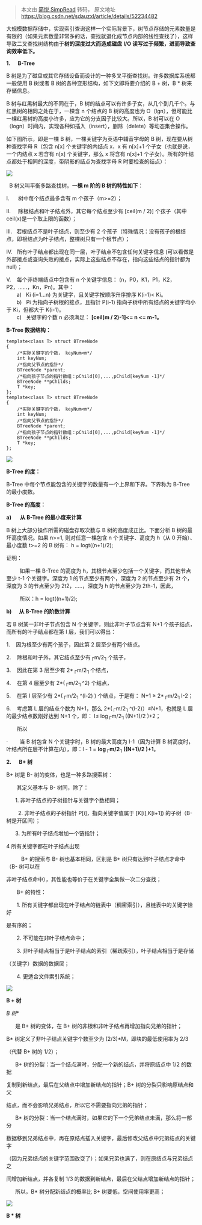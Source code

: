 > 本文由 [简悦 SimpRead](http://ksria.com/simpread/) 转码， 原文地址 https://blog.csdn.net/sdauzxl/article/details/52234482

大规模数据存储中，实现索引查询这样一个实际背景下，树节点存储的元素数量是有限的（如果元素数量非常多的话，查找就退化成节点内部的线性查找了），这样导致二叉查找树结构由于**树的深度过大而造成磁盘** **I/O 读写过于频繁，进而导致查询效率低下。**

**1.      B-Tree**

B 树是为了磁盘或其它存储设备而设计的一种多叉平衡查找树。许多数据库系统都一般使用 B 树或者 B 树的各种变形结构，如下文即将要介绍的 B + 树，B * 树来存储信息。

B 树与红黑树最大的不同在于，B 树的结点可以有许多子女，从几个到几千个。与红黑树的相同之处在于，一棵含 n 个结点的 B 树的高度也为 O（lgn），但可能比一棵红黑树的高度小许多，应为它的分支因子比较大。所以，B 树可以在 O（logn）时间内，实现各种如插入（insert），删除（delete）等动态集合操作。

如下图所示，即是一棵 B 树，一棵关键字为英语中辅音字母的 B 树，现在要从树种查找字母 R（包含 n[x] 个关键字的内结点 x，x 有 n[x]+1 个子女（也就是说，一个内结点 x 若含有 n[x] 个关键字，那么 x 将含有 n[x]+1 个子女）。所有的叶结点都处于相同的深度，带阴影的结点为查找字母 R 时要检查的结点）：

![](https://img-blog.csdn.net/20160817204439639?watermark/2/text/aHR0cDovL2Jsb2cuY3Nkbi5uZXQv/font/5a6L5L2T/fontsize/400/fill/I0JBQkFCMA==/dissolve/70/gravity/Center)  

  B 树又叫平衡多路查找树。**一棵 m 阶的 B 树的特性如下**：

I.      树中每个结点最多含有 m 个孩子（m>=2）；

II.     除根结点和叶子结点外，其它每个结点至少有 [ceil(m / 2)] 个孩子（其中 ceil(x)是一个取上限的函数）；

III.   若根结点不是叶子结点，则至少有 2 个孩子（特殊情况：没有孩子的根结点，即根结点为叶子结点，整棵树只有一个根节点）；

IV.   所有叶子结点都出现在同一层，叶子结点不包含任何关键字信息 (可以看做是外部接点或查询失败的接点，实际上这些结点不存在，指向这些结点的指针都为 null)；

V.    每个非终端结点中包含有 n 个关键字信息： (n，P0，K1，P1，K2，P2，......，Kn，Pn)。其中：  
       a)   Ki (i=1...n) 为关键字，且关键字按顺序升序排序 K(i-1)< Ki。  
       b)   Pi 为指向子树根的接点，且指针 P(i-1) 指向子树中所有结点的关键字均小于 Ki，但都大于 K(i-1)。   
       c)   关键字的个数 n 必须满足： **[ceil(m / 2)-1]<= n <= m-1。**

**B-Tree 数据结构：**

```
template<class T> struct BTreeNode
{
	/*实际关键字的个数， keyNum<m*/
	int keyNum;
	/*指向父节点的指针*/
	BTreeNode *parent;
	/*指向孩子节点的指针数组：pChild[0],...,pChild[keyNum -1]*/
	BTreeNode **pChilds;
	T *key;
};
template<class T> struct BTreeNode
{
	/*实际关键字的个数， keyNum<m*/
	int keyNum;
	/*指向父节点的指针*/
	BTreeNode *parent;
	/*指向孩子节点的指针数组：pChild[0],...,pChild[keyNum -1]*/
	BTreeNode **pChilds;
	T *key;
};

```

**![](http://hi.csdn.net/attachment/201106/7/8394323_13074405906V6Q.jpg)**

**B-Tree 的度：**

 B-Tree 中每个节点能包含的关键字的数量有一个上界和下界。下界称为 B-Tree 的最小度数。

**B-Tree 的高度：**

**a)       从 B-Tree 的最小度来计算**

B 树上大部分操作所需的磁盘存取次数与 B 树的高度成正比。下面分析 B 树的最坏高度情况。如果 n>=1, 则对任意一棵包含 n 个关键字、高度为 h（从 0 开始）、最小度数 t>=2 的 B 树有： h = logt((n+1)/2);

证明：

         如果一棵 B-Tree 的高度为 h，其根节点至少包括一个关键字，而其他节点至少 t-1 个关键字。深度为 1 的节点至少有两个，深度为 2 的节点至少有 2t 个，深度为 3 的节点至少为 2t2，…..，深度为 h 的节点至少为 2th-1，因此，

         所以：h = logt((n+1)/2);

**b)      从 B-Tree 的阶数计算**

若 B 树某一非叶子节点包含 N 个关键字，则此非叶子节点含有 N+1 个孩子结点，而所有的叶子结点都在第 I 层，我们可以得出：

1.    因为根至少有两个孩子，因此第 2 层至少有两个结点。

2.    除根和叶子外，其它结点至少有┌m/2┐个孩子，

3.    因此在第 3 层至少有 2*┌m/2┐个结点，

4.    在第 4 层至少有 2*(┌m/2┐^2) 个结点，

5.    在第 I 层至少有 2*(┌m/2┐^(l-2) ) 个结点，于是有： N+1 ≥ 2*┌m/2┐I-2；

6.    考虑第 L 层的结点个数为 N+1，那么 2*(┌m/2┐^(l-2)）≤N+1，也就是 L 层的最少结点数刚好达到 N+1 个，即： I≤ log┌m/2┐((N+1)/2 )+2；

　　所以

·        当 B 树包含 N 个关键字时，B 树的最大高度为 l-1（因为计算 B 树高度时，叶结点所在层不计算在内），即：l - 1 = **log┌m/2┐((N+1)/2 )+1**。

**2.      B+ 树**

B+ 树是 B- 树的变体，也是一种多路搜索树：

       其定义基本与 B- 树同，除了：

      1. 非叶子结点的子树指针与关键字个数相同；

        2. 非叶子结点的子树指针 P[i]，指向关键字值属于 [K[i],K[i+1]) 的子树（B- 树是开区间）；

      3. 为所有叶子结点增加一个链指针；

4 所有关键字都在叶子结点出现

          B+ 的搜索与 B- 树也基本相同，区别是 B+ 树只有达到叶子结点才命中（B- 树可以在

非叶子结点命中），其性能也等价于在关键字全集做一次二分查找；

       B+ 的特性：

       1. 所有关键字都出现在叶子结点的链表中（稠密索引），且链表中的关键字恰好

是有序的；

       2. 不可能在非叶子结点命中；

       3. 非叶子结点相当于是叶子结点的索引（稀疏索引），叶子结点相当于是存储

（关键字）数据的数据层；

       4. 更适合文件索引系统；

![](https://p-blog.csdn.net/images/p_blog_csdn_net/manesking/5.JPG)  

**B + 树**

**B* 树**

      是 B+ 树的变体，在 B+ 树的非根和非叶子结点再增加指向兄弟的指针；

B* 树定义了非叶子结点关键字个数至少为 (2/3)*M，即块的最低使用率为 2/3

（代替 B+ 树的 1/2）；

      B+ 树的分裂：当一个结点满时，分配一个新的结点，并将原结点中 1/2 的数据

复制到新结点，最后在父结点中增加新结点的指针；B+ 树的分裂只影响原结点和父

结点，而不会影响兄弟结点，所以它不需要指向兄弟的指针；

      B* 树的分裂：当一个结点满时，如果它的下一个兄弟结点未满，那么将一部分

数据移到兄弟结点中，再在原结点插入关键字，最后修改父结点中兄弟结点的关键字

（因为兄弟结点的关键字范围改变了）；如果兄弟也满了，则在原结点与兄弟结点之

间增加新结点，并各复制 1/3 的数据到新结点，最后在父结点增加新结点的指针；

      所以，B* 树分配新结点的概率比 B+ 树要低，空间使用率更高；

![](https://p-blog.csdn.net/images/p_blog_csdn_net/manesking/6.JPG)  

**B * 树**